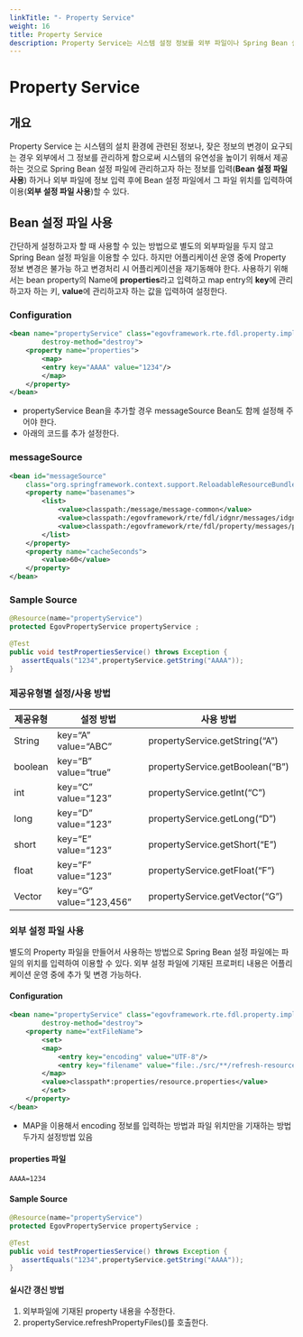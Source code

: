```yaml
---
linkTitle: "- Property Service"
weight: 16
title: Property Service
description: Property Service는 시스템 설정 정보를 외부 파일이나 Spring Bean 설정 파일에서 관리하여 유연성을 제공하는 서비스이다. **Bean 설정 파일**을 사용하여 간단하게 설정할 수 있지만, 변경 시 어플리케이션 재시작이 필요하다. **외부 설정 파일**을 사용하면 운영 중에도 설정 정보를 수정할 수 있으며, 실시간 갱신이 가능하다.
---
```

# Property Service

## 개요

Property Service 는 시스템의 설치 환경에 관련된 정보나, 잦은 정보의 변경이 요구되는 경우 외부에서 그 정보를 관리하게 함으로써 시스템의 유연성을 높이기 위해서 제공하는 것으로 Spring Bean 설정 파일에 관리하고자 하는 정보를 입력(**Bean 설정 파일 사용**) 하거나 외부 파일에 정보 입력 후에 Bean 설정 파일에서 그 파일 위치를 입력하여 이용(**외부 설정 파일 사용**)할 수 있다.

## Bean 설정 파일 사용

간단하게 설정하고자 할 때 사용할 수 있는 방법으로 별도의 외부파일을 두지 않고 Spring Bean 설정 파일을 이용할 수 있다. 하지만 어플리케이션 운영 중에 Property 정보 변경은 불가능 하고 변경처리 시 어플리케이션을 재기동해야 한다. 사용하기 위해서는 bean property의 Name에 **properties**라고 입력하고 map entry의 **key**에 관리하고자 하는 키, **value**에 관리하고자 하는 값을 입력하여 설정한다.

### Configuration

```xml
<bean name="propertyService" class="egovframework.rte.fdl.property.impl.EgovPropertyServiceImpl" 
        destroy-method="destroy">
    <property name="properties">
        <map>
        <entry key="AAAA" value="1234"/>
        </map>
    </property>			
</bean>
```
- propertyService Bean을 추가할 경우 messageSource Bean도 함께 설정해 주어야 한다.
- 아래의 코드를 추가 설정한다.

### messageSource

```xml
<bean id="messageSource"
	class="org.springframework.context.support.ReloadableResourceBundleMessageSource">
	<property name="basenames">
		<list>
			<value>classpath:/message/message-common</value>
			<value>classpath:/egovframework/rte/fdl/idgnr/messages/idgnr</value>
			<value>classpath:/egovframework/rte/fdl/property/messages/properties</value>
		</list>
	</property>
	<property name="cacheSeconds">
		<value>60</value>
	</property>
</bean>
```

### Sample Source

```java
@Resource(name="propertyService")
protected EgovPropertyService propertyService ;
 
@Test
public void testPropertiesService() throws Exception {
   assertEquals("1234",propertyService.getString("AAAA"));
}
```

### 제공유형별 설정/사용 방법

|    제공유형          |          설정 방법            |               사용 방법                  |
|------------------|---------------------------|--------------------------------------|
|  String          |  key=“A” value=“ABC”      |  propertyService.getString(“A”)      |
|  boolean         |  key=“B” value=“true”     |  propertyService.getBoolean(“B”)     |
|  int             |  key=“C” value=“123”      |  propertyService.getInt(“C”)         |
|  long            |  key=“D” value=“123”      |  propertyService.getLong(“D”)        |
|  short           |  key=“E” value=“123”      |  propertyService.getShort(“E”)       |
|  float           |  key=“F” value=“123”      |  propertyService.getFloat(“F”)       |
|  Vector          |  key=“G” value=“123,456”  |  propertyService.getVector(“G”)      |


### 외부 설정 파일 사용

별도의 Property 파일을 만들어서 사용하는 방법으로 Spring Bean 설정 파일에는 파일의 위치를 입력하여 이용할 수 있다. 외부 설정 파일에 기재된 프로퍼티 내용은 어플리케이션 운영 중에 추가 및 변경 가능하다.

#### Configuration

```xml
<bean name="propertyService" class="egovframework.rte.fdl.property.impl.EgovPropertyServiceImpl" 
        destroy-method="destroy">
    <property name="extFileName">
        <set>
        <map>
            <entry key="encoding" value="UTF-8"/>
            <entry key="filename" value="file:./src/**/refresh-resource.properties"/>
        </map>
        <value>classpath*:properties/resource.properties</value>
        </set>
    </property>			
</bean>
```
- MAP을 이용해서 encoding 정보를 입력하는 방법과 파일 위치만을 기재하는 방법 두가지 설정방법 있음

#### properties 파일

```properties
AAAA=1234
```

#### Sample Source

```java
@Resource(name="propertyService")
protected EgovPropertyService propertyService ;
 
@Test
public void testPropertiesService() throws Exception {
   assertEquals("1234",propertyService.getString("AAAA"));
}
```

#### 실시간 갱신 방법

1. 외부파일에 기재된 property 내용을 수정한다.
2. propertyService.refreshPropertyFiles()를 호출한다.

